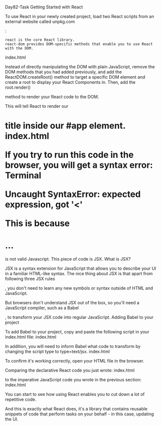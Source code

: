 Day82-Task Getting Started with React

To use React in your newly created project, load two React scripts from an external website called unpkg.com

:

    react is the core React library.
    react-dom provides DOM-specific methods that enable you to use React with the DOM.

index.html

<html>
  <body>
    <div id="app"></div>
    <script src="https://unpkg.com/react@18/umd/react.development.js"></script>
    <script src="https://unpkg.com/react-dom@18/umd/react-dom.development.js"></script>
    <script type="text/javascript">
      const app = document.getElementById('app');
      const header = document.createElement('h1');
      const text = 'Develop. Preview. Ship.';
      const headerContent = document.createTextNode(text);
      header.appendChild(headerContent);
      app.appendChild(header);
    </script>
  </body>
</html>

Instead of directly manipulating the DOM with plain JavaScript, remove the DOM methods that you had added previously, and add the ReactDOM.createRoot()
method to target a specific DOM element and create a root to display your React Components in. Then, add the root.render()

method to render your React code to the DOM.

This will tell React to render our <h1> title inside our #app element.
index.html

<html>
  <body>
    <div id="app"></div>
    <script src="https://unpkg.com/react@18/umd/react.development.js"></script>
    <script src="https://unpkg.com/react-dom@18/umd/react-dom.development.js"></script>
    <script src="https://unpkg.com/@babel/standalone/babel.min.js"></script>
    <script type="text/jsx">
      const app = document.getElementById('app');
      const root = ReactDOM.createRoot(app);
      root.render(<h1>Develop. Preview. Ship.</h1>);
    </script>
  </body>
</html>

If you try to run this code in the browser, you will get a syntax error:
Terminal

Uncaught SyntaxError: expected expression, got '<'

This is because <h1>...</h1> is not valid Javascript. This piece of code is JSX.
What is JSX?

JSX is a syntax extension for JavaScript that allows you to describe your UI in a familiar HTML-like syntax. The nice thing about JSX is that apart from following three JSX rules

, you don't need to learn any new symbols or syntax outside of HTML and JavaScript.

But browsers don't understand JSX out of the box, so you'll need a JavaScript compiler, such as a Babel

, to transform your JSX code into regular JavaScript.
Adding Babel to your project

To add Babel to your project, copy and paste the following script in your index.html file:
index.html

<script src="https://unpkg.com/@babel/standalone/babel.min.js"></script>

In addition, you will need to inform Babel what code to transform by changing the script type to type=text/jsx.
index.html

<html>
  <body>
    <div id="app"></div>
    <script src="https://unpkg.com/react@18/umd/react.development.js"></script>
    <script src="https://unpkg.com/react-dom@18/umd/react-dom.development.js"></script>
    <!-- Babel Script -->
    <script src="https://unpkg.com/@babel/standalone/babel.min.js"></script>
    <script type="text/jsx">
      const domNode = document.getElementById('app');
      const root = ReactDOM.createRoot(domNode);
      root.render(<h1>Develop. Preview. Ship.</h1>);
    </script>
  </body>
</html>

To confirm it's working correctly, open your HTML file in the browser.

Comparing the declarative React code you just wrote:
index.html

<script type="text/jsx">
  const domNode = document.getElementById("app")
  const root = ReactDOM.createRoot(domNode);
  root.render(<h1>Develop. Preview. Ship.</h1>);
</script>

to the imperative JavaScript code you wrote in the previous section:
index.html

<script type="text/javascript">
  const app = document.getElementById('app');
  const header = document.createElement('h1');
  const text = 'Develop. Preview. Ship.';
  const headerContent = document.createTextNode(text);
  header.appendChild(headerContent);
  app.appendChild(header);
</script>

You can start to see how using React enables you to cut down a lot of repetitive code.

And this is exactly what React does, it's a library that contains reusable snippets of code that perform tasks on your behalf - in this case, updating the UI.